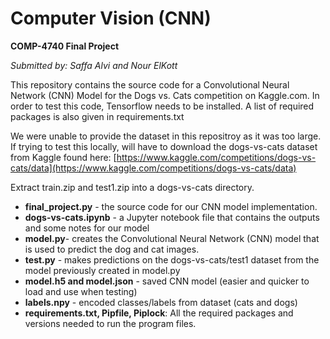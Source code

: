 # Computer Vision (CNN)
**COMP-4740 Final Project** 

_Submitted by: Saffa Alvi and Nour ElKott_ 

This repository contains the source code for a Convolutional Neural Network (CNN) Model for the Dogs vs. Cats competition on Kaggle.com. In order to test this code, Tensorflow needs to be installed. A list of required packages is also given in requirements.txt

We were unable to provide the dataset in this repositroy as it was too large. If trying to test this locally, will have to download the dogs-vs-cats dataset from Kaggle found here: 
[https://www.kaggle.com/competitions/dogs-vs-cats/data](https://www.kaggle.com/competitions/dogs-vs-cats/data)

Extract train.zip and test1.zip into a dogs-vs-cats directory.

- **final_project.py** - the source code for our CNN model implementation. 
- **dogs-vs-cats.ipynb** - a Jupyter notebook file that contains the outputs and some notes for our model
- **model.py**- creates the Convolutional Neural Network (CNN) model that is used to predict the dog and cat images. 
- **test.py** - makes predictions on the dogs-vs-cats/test1 dataset from the model previously created in model.py
- **model.h5 and model.json** - saved CNN model (easier and quicker to load and use when testing)
- **labels.npy** - encoded classes/labels from dataset (cats and dogs) 
- **requirements.txt, Pipfile, Piplock**: All the required packages and versions needed to run the program files.
